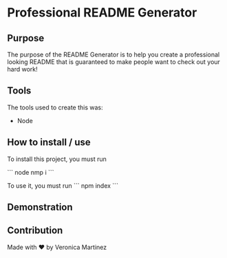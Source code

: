 # Professional README Generator

## Purpose

The purpose of the README Generator is to help you create a professional looking README that is guaranteed to make people want to check out your hard work!

## Tools

The tools used to create this was:

- Node

## How to install / use

To install this project, you must run

\`\`\`
node nmp i
\`\`\`

To use it, you must run
\`\`\`
npm index
\`\`\`

## Demonstration

## Contribution

Made with &hearts; by Veronica Martinez
